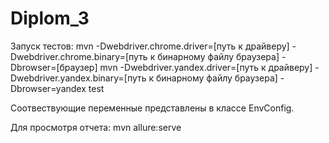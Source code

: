 # Diplom_3

Запуск тестов: 
mvn -Dwebdriver.chrome.driver=[путь к драйверу] -Dwebdriver.chrome.binary=[путь к бинарному файлу браузера] -Dbrowser=[браузер]
mvn -Dwebdriver.yandex.driver=[путь к драйверу] -Dwebdriver.yandex.binary=[путь к бинарному файлу браузера] -Dbrowser=yandex test

Соотвествующие переменные представлены в классе EnvConfig.

Для просмотря отчета: mvn allure:serve

